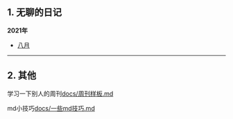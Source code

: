 

## 1. 无聊的日记

**2021年**

- [八月](docs/diary/2021-8/总览.md)

---

## 2. 其他
学习一下别人的周刊[docs/周刊样板.md](docs/else/周刊样板.md)

md小技巧[docs/一些md技巧.md](docs/else/一些md技巧.md)

